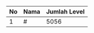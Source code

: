 | No | Nama            | Jumlah Level |
|----|-----------------|--------------|
| 1  | #    |    5056        |
